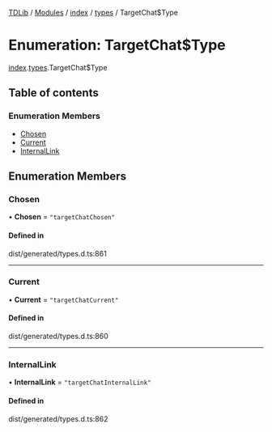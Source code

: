 [TDLib](../README.md) / [Modules](../modules.md) / [index](../modules/index.md) / [types](../modules/index.types.md) / TargetChat$Type

# Enumeration: TargetChat$Type

[index](../modules/index.md).[types](../modules/index.types.md).TargetChat$Type

## Table of contents

### Enumeration Members

- [Chosen](index.types.TargetChat_Type.md#chosen)
- [Current](index.types.TargetChat_Type.md#current)
- [InternalLink](index.types.TargetChat_Type.md#internallink)

## Enumeration Members

### Chosen

• **Chosen** = ``"targetChatChosen"``

#### Defined in

dist/generated/types.d.ts:861

___

### Current

• **Current** = ``"targetChatCurrent"``

#### Defined in

dist/generated/types.d.ts:860

___

### InternalLink

• **InternalLink** = ``"targetChatInternalLink"``

#### Defined in

dist/generated/types.d.ts:862
